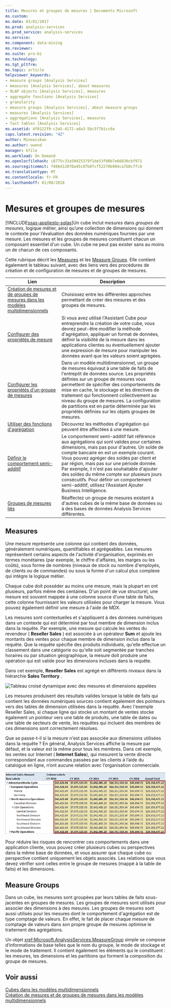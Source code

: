 ```yaml
---
title: Mesures et groupes de mesures | Documents Microsoft
ms.custom: 
ms.date: 03/01/2017
ms.prod: analysis-services
ms.prod_service: analysis-services
ms.service: 
ms.component: data-mining
ms.reviewer: 
ms.suite: pro-bi
ms.technology: 
ms.tgt_pltfrm: 
ms.topic: article
helpviewer_keywords:
- measure groups [Analysis Services]
- measures [Analysis Services], about measures
- OLAP objects [Analysis Services], measures
- aggregate functions [Analysis Services]
- granularity
- measure groups [Analysis Services], about measure groups
- measures [Analysis Services]
- aggregations [Analysis Services], measures
- fact tables [Analysis Services]
ms.assetid: 4f0122f9-c3a5-4172-ada3-5bc5f7b1cc9a
caps.latest.revision: "42"
author: Minewiskan
ms.author: owend
manager: kfile
ms.workload: On Demand
ms.openlocfilehash: c8775c33a50d25379f1de53f00b7e66830cbf971
ms.sourcegitcommit: f486d12078a45c87b0fcf52270b904ca7b0c7fc8
ms.translationtype: MT
ms.contentlocale: fr-FR
ms.lasthandoff: 01/08/2018
---
```

# <a name="measures-and-measure-groups"></a>Mesures et groupes de mesures
[!INCLUDE[ssas-appliesto-sqlas](../../includes/ssas-appliesto-sqlas.md)]Un cube inclut *mesures* dans *groupes de mesures*, logique métier, ainsi qu’une collection de dimensions qui donnent le contexte pour l’évaluation des données numériques fournies par une mesure. Les mesures et les groupes de mesures constituent chacun un composant essentiel d'un cube. Un cube ne peut pas exister sans au moins un de chacun de ces composants.  
  
 Cette rubrique décrit les [Measures](#bkmk_measure) et les [Measure Groups](#bkmk_mg). Elle contient également le tableau suivant, avec des liens vers des procédures de création et de configuration de mesures et de groupes de mesures.  
  
|**Lien**|**Description**|  
|--------------|---------------------|  
|[Création de mesures et de groupes de mesures dans les modèles multidimensionnels](../../analysis-services/multidimensional-models/create-measures-and-measure-groups-in-multidimensional-models.md)|Choisissez entre les différentes approches permettant de créer des mesures et des groupes de mesures.|  
|[Configurer des propriétés de mesure](../../analysis-services/multidimensional-models/configure-measure-properties.md)|Si vous avez utilisé l'Assistant Cube pour entreprendre la création de votre cube, vous devrez peut-être modifier la méthode d'agrégation, appliquer un format de données, définir la visibilité de la mesure dans les applications clientes ou éventuellement ajouter une expression de mesure pour manipuler les données avant que les valeurs soient agrégées.|  
|[Configurer les propriétés d'un groupe de mesures](../../analysis-services/multidimensional-models/configure-measure-group-properties.md)|Dans un modèle multidimensionnel, un groupe de mesures équivaut à une table de faits de l'entrepôt de données source. Les propriétés définies sur un groupe de mesures vous permettent de spécifier des comportements de mise en cache, le stockage et les directives de traitement qui fonctionnent collectivement au niveau du groupe de mesures. La configuration de partitions est en partie déterminée par les propriétés définies sur les objets groupes de mesures.|  
|[Utiliser des fonctions d'agrégation](../../analysis-services/multidimensional-models/use-aggregate-functions.md)|Découvrez les méthodes d'agrégation qui peuvent être affectées à une mesure.|  
|[Définir le comportement semi-additif](../../analysis-services/multidimensional-models/define-semiadditive-behavior.md)|Le comportement semi-additif fait référence aux agrégations qui sont valides pour certaines dimensions, mais pas pour d'autres. Un solde de compte bancaire en est un exemple courant. Vous pouvez agréger des soldes par client et par région, mais pas sur une période donnée. Par exemple, il n'est pas souhaitable d'ajouter des soldes du même compte sur plusieurs jours consécutifs. Pour définir un comportement semi-additif, utilisez l'Assistant Ajouter Business Intelligence.|  
|[Groupes de mesures liés](../../analysis-services/multidimensional-models/linked-measure-groups.md)|Réaffectez un groupe de mesures existant à d'autres cubes de la même base de données ou à des bases de données Analysis Services différentes.|  
  
##  <a name="bkmk_measure"></a> Measures  
 Une mesure représente une colonne qui contient des données, généralement numériques, quantifiables et agrégeables. Les mesures représentent certains aspects de l'activité d'organisation, exprimés en termes monétaires (par exemple, le chiffre d'affaires, les marges ou les coûts), sous forme de nombres (niveaux de stock ou nombre d'employés, de clients ou de commandes) ou sous la forme d'un calcul plus complexe qui intègre la logique métier.  
  
 Chaque cube doit posséder au moins une mesure, mais la plupart en ont plusieurs, parfois même des centaines. D'un point de vue structurel, une mesure est souvent mappée à une colonne source d'une table de faits, cette colonne fournissant les valeurs utilisées pour charger la mesure. Vous pouvez également définir une mesure à l'aide de MDX.  
  
 Les mesures sont contextuelles et s'appliquent à des données numériques dans un contexte qui est déterminé par tout membre de dimension inclus dans la requête. Par exemple, une mesure qui calcule les ventes du revendeur ( **Reseller Sales** ) est associée à un opérateur **Sum** et ajoute les montants des ventes pour chaque membre de dimension inclus dans la requête. Que la requête spécifie des produits individuels, qu'elle effectue un classement dans une catégorie ou qu'elle soit segmentée par tranches horaires ou par situation géographique, la mesure doit produire une opération qui est valide pour les dimensions incluses dans la requête.  
  
 Dans cet exemple, **Reseller Sales** est agrégé en différents niveaux dans la hiérarchie **Sales Territory** .  
  
 ![Tableau croisé dynamique avec des mesures et dimensions appelées](../../analysis-services/multidimensional-models/media/ssas-keyconcepts-pivot1-measures-dimensions.png "tableau croisé dynamique avec des mesures et dimensions appelées")  
  
 Les mesures produisent des résultats valides lorsque la table de faits qui contient les données numériques sources contient également des pointeurs vers des tables de dimension utilisées dans la requête. Avec l'exemple Reseller Sales, si chaque ligne qui stocke un montant de ventes stocke également un pointeur vers une table de produits, une table de dates ou une table de secteurs de vente, les requêtes qui incluent des membres de ces dimensions sont correctement résolues.  
  
 Que se passe-t-il si la mesure n'est pas associée aux dimensions utilisées dans la requête ? En général, Analysis Services affiche la mesure par défaut, et la valeur est la même pour tous les membres. Dans cet exemple, les ventes sur Internet ( **Internet Sales**), qui mesurent la vente directe correspondant aux commandes passées par les clients à l’aide du catalogue en ligne, n’ont aucune relation avec l’organisation commerciale.  
  
 ![Valeurs de mesure de tableau croisé dynamique affichant répétées](../../analysis-services/multidimensional-models/media/ssas-unrelatedmeasure.PNG "tableau croisé dynamique affichant répétées des valeurs de mesure")  
  
 Pour réduire les risques de rencontrer ces comportements dans une application cliente, vous pouvez créer plusieurs cubes ou perspectives dans la même base de données, et vous assurer que chaque cube ou perspective contient uniquement les objets associés. Les relations que vous devez vérifier sont celles entre le groupe de mesures (mappé à la table de faits) et les dimensions.  
  
##  <a name="bkmk_mg"></a> Measure Groups  
 Dans un cube, les mesures sont groupées par leurs tables de faits sous-jacentes en groupes de mesures. Les groupes de mesures sont utilisés pour associer des dimensions à des mesures. Les groupes de mesures sont aussi utilisés pour les mesures dont le comportement d'agrégation est de type comptage de valeurs. En effet, le fait de placer chaque mesure de comptage de valeurs dans son propre groupe de mesures optimise le traitement des agrégations.  
  
 Un objet <xref:Microsoft.AnalysisServices.MeasureGroup> simple se compose d’informations de base telles que le nom du groupe, le mode de stockage et le mode de traitement. Il contient également les éléments qui le constituent : les mesures, les dimensions et les partitions qui forment la composition du groupe de mesures.  
  
## <a name="see-also"></a>Voir aussi  
 [Cubes dans les modèles multidimensionnels](../../analysis-services/multidimensional-models/cubes-in-multidimensional-models.md)   
 [Création de mesures et de groupes de mesures dans les modèles multidimensionnels](../../analysis-services/multidimensional-models/create-measures-and-measure-groups-in-multidimensional-models.md)  
  
  
